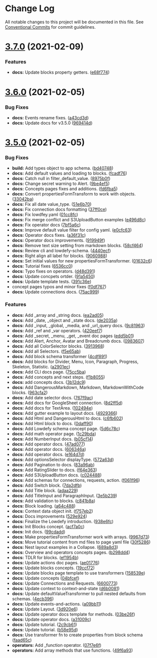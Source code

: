 # Change Log

All notable changes to this project will be documented in this file.
See [Conventional Commits](https://conventionalcommits.org) for commit guidelines.

# [3.7.0](https://github.com/lowdefy/lowdefy/compare/v3.6.0...v3.7.0) (2021-02-09)


### Features

* **docs:** Update blocks property getters. ([e68f774](https://github.com/lowdefy/lowdefy/commit/e68f774a5c6421b2b1136fc6943ffd0aaf0da498))





# [3.6.0](https://github.com/lowdefy/lowdefy/compare/v3.5.0...v3.6.0) (2021-02-05)


### Bug Fixes

* **docs:** Events rename fixes. ([a43cd3d](https://github.com/lowdefy/lowdefy/commit/a43cd3d3b09d88261638539d5c0383f539e705dd))
* **docs:** Update docs for v3.5.0 ([969414d](https://github.com/lowdefy/lowdefy/commit/969414dcaf47039f8feb82034d25bf6bb4aa4e78))





# [3.5.0](https://github.com/lowdefy/lowdefy/compare/v3.4.0...v3.5.0) (2021-02-05)


### Bug Fixes

* **build:** Add types object to app schema. ([bd40748](https://github.com/lowdefy/lowdefy/commit/bd40748afcbe3c31d83b7c2f169db9ae1285ea5d))
* **docs:** Add default values and loading to blocks. ([fcadf76](https://github.com/lowdefy/lowdefy/commit/fcadf76edca9828c8bc0a511ca24cbbb20ccd219))
* **docs:** Catch null in filter_default_value. ([8975b0f](https://github.com/lowdefy/lowdefy/commit/8975b0f5cbc62e93d32b2ecf151d3c5ed5a822a7))
* **docs:** Change secret warning to Alert. ([9be4ef5](https://github.com/lowdefy/lowdefy/commit/9be4ef585204d143b547da0147a66a827a456956))
* **docs:** Concepts pages fixes and additions. ([fd6fba5](https://github.com/lowdefy/lowdefy/commit/fd6fba55d1d57d120b3fad6045b3d671b1bec0e8))
* **docs:** Convert propertiesFormTransform to work with objects. ([33042ba](https://github.com/lowdefy/lowdefy/commit/33042ba8e5a867338822ba1f4383bf458f801fa1))
* **docs:** Fix all date value_type. ([51e6b70](https://github.com/lowdefy/lowdefy/commit/51e6b70a50fa4dc2579cf9180f7b93284322cd07))
* **docs:** Fix connection docs formatting ([37ff0ce](https://github.com/lowdefy/lowdefy/commit/37ff0cea9345a9741409b28d753d3a0cb36b424b))
* **docs:** Fix lowdfey.yaml ([01cc8fc](https://github.com/lowdefy/lowdefy/commit/01cc8fc27538eec1f4fa5c24e9110949928785ab))
* **docs:** Fix merge conflict and S3UploadButton examples ([e496d8c](https://github.com/lowdefy/lowdefy/commit/e496d8c8de04879fc59810ca66cf4182b3788997))
* **docs:** Fix operator docs ([7bf5a6c](https://github.com/lowdefy/lowdefy/commit/7bf5a6c8759cfd66aab74ba05eb4cb4401563e65))
* **docs:** Improve default value filter for config yaml. ([e0cfc63](https://github.com/lowdefy/lowdefy/commit/e0cfc63d5379637fa16f086bfde1c9eb9c24983d))
* **docs:** Operator docs fixes. ([a36f31c](https://github.com/lowdefy/lowdefy/commit/a36f31cfed44920557123e485c045a44c0d25db9))
* **docs:** Operator docs improvements. ([919949f](https://github.com/lowdefy/lowdefy/commit/919949f4e6cdb1c44d10f543b2ee638b1070beee))
* **docs:** Remove text size setting from markdown blocks. ([58cf464](https://github.com/lowdefy/lowdefy/commit/58cf46432431b35b3cbdb0bc520b7402b88207b6))
* **docs:** Review cli and lowdefy-schema. ([4440ecf](https://github.com/lowdefy/lowdefy/commit/4440ecf7378ff1d404c1ef5f03c7910f3599e202))
* **docs:** Right align all label for blocks. ([9060988](https://github.com/lowdefy/lowdefy/commit/906098885c9bee6abdb52af4e70883f67074edfe))
* **docs:** Set initial values for new propertiesFormTransformer. ([01632c6](https://github.com/lowdefy/lowdefy/commit/01632c6796b17f8f458b8b7b5db459ae32dcc441))
* **docs:** Tutorial fixes ([6536cc0](https://github.com/lowdefy/lowdefy/commit/6536cc04c89a18fabb4c3961f22ad519cc2fa284))
* **docs:** Typo fixes on operators. ([d48d391](https://github.com/lowdefy/lowdefy/commit/d48d3918751d048f2ac81e33f4f595e073c12cdc))
* **docs:** Update concpets ortder. ([91a5450](https://github.com/lowdefy/lowdefy/commit/91a54500ceb1a74dd13a2a0083c289ff0dc66884))
* **docs:** Update template tests. ([391c36e](https://github.com/lowdefy/lowdefy/commit/391c36e6f4ec7434eb8eee64f0b809540014b8a2))
* concept pages typos and minor fixes ([f0df767](https://github.com/lowdefy/lowdefy/commit/f0df767c4073ebeebef9081da8c3f0aef33bfb7a))
* **docs:** Update connections docs. ([75ac999](https://github.com/lowdefy/lowdefy/commit/75ac999f75f321390389fea0fc4bccbd16515fbc))


### Features

* **docs:** Add _array and _string docs. ([ea2ad05](https://github.com/lowdefy/lowdefy/commit/ea2ad05051e79fa22f1225f891065fcb00df725a))
* **docs:** Add _date, _object and _state docs. ([de2035a](https://github.com/lowdefy/lowdefy/commit/de2035a776336a49b2c94b10d7de77cded1aa354))
* **docs:** Add _input, _global, _media, and _url_query docs. ([9c81963](https://github.com/lowdefy/lowdefy/commit/9c81963ebe27556461f78a78908d9fcd88939329))
* **docs:** Add _ref and _var operators. ([420eef7](https://github.com/lowdefy/lowdefy/commit/420eef7593799e13b7c99072d3fd2f7294ccf42b))
* **docs:** Add _secret, _menu, _get, _event doc pages ([edd5b01](https://github.com/lowdefy/lowdefy/commit/edd5b01dc0fb9a9e60725229dc7006a80cb70908))
* **docs:** Add Alert, Anchor, Avatar and Breadcrumb docs. ([0983607](https://github.com/lowdefy/lowdefy/commit/098360766d95789232050bce9cdfa72ed3405beb))
* **docs:** Add all ColorSelector blocks. ([3913968](https://github.com/lowdefy/lowdefy/commit/3913968620e50e771a21adc452bbc4696b31efab))
* **docs:** Add all Selectors. ([f5e65ab](https://github.com/lowdefy/lowdefy/commit/f5e65ab4068e7c6bd413026b2adecb4e4563761e))
* **docs:** Add block schema transformer ([4cdf891](https://github.com/lowdefy/lowdefy/commit/4cdf89182ce8a81b86a30c84c637ac79e2f5e9ab))
* **docs:** Add blocks for Divider, Menu, Icon, Paragraph, Progress, Skeleton, Statistic. ([a2901ec](https://github.com/lowdefy/lowdefy/commit/a2901ec4b1d29a6973093db877a1ab1e741e4a17))
* **docs:** Add CLI docs page. ([75cc5ba](https://github.com/lowdefy/lowdefy/commit/75cc5babb9d4c3448d38cfb22ce886617016aabf))
* **docs:** Add concepts and next steps. ([f1b8055](https://github.com/lowdefy/lowdefy/commit/f1b80555b6102854b8b7f68450c29d09a0c0d44a))
* **docs:** add concepts docs. ([3b12dc9](https://github.com/lowdefy/lowdefy/commit/3b12dc955edc226fe548c11d5f63d08ae2e3612c))
* **docs:** Add DangerousMarkdown, Markdown, MarkdownWithCode blocks. ([963cfa2](https://github.com/lowdefy/lowdefy/commit/963cfa2ef242ce17650493e1748d87770918d384))
* **docs:** Add date selector docs. ([767f9ac](https://github.com/lowdefy/lowdefy/commit/767f9ac8f3ae0c0ac91bdcd12761c2155b0f5ec8))
* **docs:** Add docs for GoogleSheet connection. ([8d2ff5d](https://github.com/lowdefy/lowdefy/commit/8d2ff5d0dd12064d809989023ff4a2c788b32aa6))
* **docs:** Add docs for TextArea. ([102494e](https://github.com/lowdefy/lowdefy/commit/102494ea422bf980e0b1ab82a2535faab1311605))
* **docs:** Add gutter example to layout docs. ([4929366](https://github.com/lowdefy/lowdefy/commit/492936696ed549078a1b4da32ec29f4c00533e3f))
* **docs:** Add Html and DangerousHtml to docs. ([c6fb602](https://github.com/lowdefy/lowdefy/commit/c6fb6028ca869db960a4b611df18518f9e32ee63))
* **docs:** Add Html block to docs. ([0daff90](https://github.com/lowdefy/lowdefy/commit/0daff90433f74b4132d18d1818bf931593b173ce))
* **docs:** Add Lowdefy schema concept page. ([5d6c78c](https://github.com/lowdefy/lowdefy/commit/5d6c78c6823877f1d75fd0ef4c35d54f760e6d9b))
* **docs:** Add math operator page. ([1c29bda](https://github.com/lowdefy/lowdefy/commit/1c29bdaea2865fc70244526b3d1adaaf6be4618f))
* **docs:** Add NumberInput docs. ([b05cf14](https://github.com/lowdefy/lowdefy/commit/b05cf143fe687f51938019d235710bbbcd750359))
* **docs:** Add operator docs. ([47ad077](https://github.com/lowdefy/lowdefy/commit/47ad0774465261ce3db3f3454660cd3aca0a4ef8))
* **docs:** Add operator docs. ([606346a](https://github.com/lowdefy/lowdefy/commit/606346aeaba441608b8163036f8d395095b61794))
* **docs:** Add operator docs. ([e164d7d](https://github.com/lowdefy/lowdefy/commit/e164d7d4d016218ade6096a85bc97b22733de4e4))
* **docs:** Add optionsSelector displayType. ([572a63d](https://github.com/lowdefy/lowdefy/commit/572a63d5de8a03f4e22d4a523edd118ca8bb6eb0))
* **docs:** Add Pagination to docs. ([83a96ab](https://github.com/lowdefy/lowdefy/commit/83a96ab340d52038ddee03dce554e54af476b7df))
* **docs:** Add RatingSlider to docs. ([f64e363](https://github.com/lowdefy/lowdefy/commit/f64e363691d9e1c8a2ddde92f29c7f5f5d48681e))
* **docs:** Add S3UploadButton docs. ([c024488](https://github.com/lowdefy/lowdefy/commit/c024488b6b4d71e500c480889d1116cd6ef5266f))
* **docs:** Add schemas for connections, requests, action. ([f061f96](https://github.com/lowdefy/lowdefy/commit/f061f9684e5b70b3934db34169b9a4834eb76d9f))
* **docs:** Add Switch block. ([7da2dfb](https://github.com/lowdefy/lowdefy/commit/7da2dfb092e72cc89e2b739ae1db336fed188380))
* **docs:** Add Title block. ([adaa229](https://github.com/lowdefy/lowdefy/commit/adaa229df2e5d9c138770dfe289f9cdb80e9c1b5))
* **docs:** Add TitleInput and ParagraphInput. ([3e5b239](https://github.com/lowdefy/lowdefy/commit/3e5b2393227c579ea957380b78439ff016014385))
* **docs:** Add validation to blocks. ([c841b8a](https://github.com/lowdefy/lowdefy/commit/c841b8a172ad075fc2cca178f152a0d26a6436c7))
* **docs:** Block loading. ([a64c488](https://github.com/lowdefy/lowdefy/commit/a64c4888a6ed256eb2ae2e811c9c0a90e3d46e23))
* **docs:** Context data object init. ([f757eb2](https://github.com/lowdefy/lowdefy/commit/f757eb2c22afcaf9d413aceba10b3cd12c8365ae))
* **docs:** Docs improvements ([529e924](https://github.com/lowdefy/lowdefy/commit/529e92498758abdfec345414723278cb595359f3))
* **docs:** Finalize the Lowdefy introduction. ([938e6fc](https://github.com/lowdefy/lowdefy/commit/938e6fc7b488bc430e29590e39f222098836d9fe))
* **docs:** Init Blocks concept. ([acf7a0c](https://github.com/lowdefy/lowdefy/commit/acf7a0c99e8e52824dbee111d4e2142cf53e075a))
* **docs:** Init docs. ([99cdadd](https://github.com/lowdefy/lowdefy/commit/99cdadd8247b6f114c19d5169d850a445f062bf9))
* **docs:** Make propertiesFormTransformer work with arrays. ([9967d73](https://github.com/lowdefy/lowdefy/commit/9967d731843db28e1181e132d3d5fc7fe057d124))
* **docs:** Move tutorial content from md files to page yaml file ([30f5286](https://github.com/lowdefy/lowdefy/commit/30f528610d8324b49b949119a1f62107d4967883))
* **docs:** Nest layout examples in a Collapse. ([689a8d3](https://github.com/lowdefy/lowdefy/commit/689a8d3d11f731c4348406922c8bda29dc433442))
* **docs:** Overview and operators concepts pages. ([b298dd4](https://github.com/lowdefy/lowdefy/commit/b298dd4104da85dcbee0c78b54b472dfd4feb04f))
* **docs:** TDLR for blocks. ([ef1954b](https://github.com/lowdefy/lowdefy/commit/ef1954b219330457989daa9b778b38f583fab574))
* **docs:** Update actions doc pages. ([ae01776](https://github.com/lowdefy/lowdefy/commit/ae01776b34bda10947160c5adfb98312df156593))
* **docs:** Update blocks concepts. ([19ccf72](https://github.com/lowdefy/lowdefy/commit/19ccf7232e3d0c70724655f204233128eb8a75cd))
* **docs:** Update blocks page template to use transformers ([158539e](https://github.com/lowdefy/lowdefy/commit/158539ef517c4accd35ac3f77830dd43c781bf3c))
* **docs:** Update concepts ([04bfcef](https://github.com/lowdefy/lowdefy/commit/04bfcefe15668c1f702a7351f9dbd32d649ff6bc))
* **docs:** Update Connections and Requests. ([6600773](https://github.com/lowdefy/lowdefy/commit/6600773517669f1824199fafd2d89ecbf893a4ae))
* **docs:** Update context to context-and-state ([d6b0081](https://github.com/lowdefy/lowdefy/commit/d6b00810993b24f460422af92e2745c0fb040cfd))
* **docs:** Update defaultValueTransformer to pull nested defaults from schemas. ([4ecb396](https://github.com/lowdefy/lowdefy/commit/4ecb3962ee9f4091f0e72975d816fa663940d3f8))
* **docs:** Update events-and-actions. ([a09bb11](https://github.com/lowdefy/lowdefy/commit/a09bb114f38d352cda37e26b146d29f0bcbe3923))
* **docs:** Update Layout. ([3d920e6](https://github.com/lowdefy/lowdefy/commit/3d920e61f83531eaff56303e856b6aeddee9685f))
* **docs:** Update operator docs template for methods. ([03be26f](https://github.com/lowdefy/lowdefy/commit/03be26f8feb569bcf12dfc5ac915b93d2d819427))
* **docs:** Update operator docs. ([a31009c](https://github.com/lowdefy/lowdefy/commit/a31009cd7e0a1b6b9020659ef342e7a4f23d71e2))
* **docs:** Update tutorial. ([2c9cb61](https://github.com/lowdefy/lowdefy/commit/2c9cb61c091fc415892d20a34308436145245f62))
* **docs:** Update tutorial. ([b58e95d](https://github.com/lowdefy/lowdefy/commit/b58e95dc1e6d00a6619a5a966d888448dfb962ce))
* **docs:** Use transformer fn to create properties from block schema ([faad65c](https://github.com/lowdefy/lowdefy/commit/faad65cae33e5ea92304a7fa854463a436c2557c))
* **operators:** Add _function operator. ([07f7e6f](https://github.com/lowdefy/lowdefy/commit/07f7e6f68ff90c742bb6fb7403bfc53cb0593cb7))
* **operators:** Add array methods that use functions. ([49f6a93](https://github.com/lowdefy/lowdefy/commit/49f6a9301e793181f7460bcdddd670969c26fd34))
